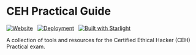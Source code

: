 # CEH Practical Guide

[![Website](https://img.shields.io/badge/Website-GitHub%20Pages-blue?style=flat&logo=github&logoColor=white)](https://2h3ph3rd.github.io/ceh-practical-guide)
&nbsp;
[![Deployment](https://github.com/2h3ph3rd/ceh-practical-guide/actions/workflows/deploy.yml/badge.svg)](https://github.com/2h3ph3rd/ceh-practical-guide/actions/workflows/deploy.yml)
&nbsp;
[![Built with Starlight](https://astro.badg.es/v2/built-with-starlight/tiny.svg)](https://starlight.astro.build)

A collection of tools and resources for the Certified Ethical Hacker (CEH) Practical exam.
